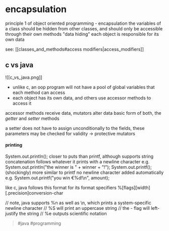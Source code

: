 # encapsulation

principle 1 of object oriented programming - encapsulation
the variables of a class should be hidden from other classes, and should only be accessible through their own methods
"data hiding"
each object is responsible for its own data

see: [[classes_and_methods#access modifiers|access_modifiers]]

## c vs java
![[c_vs_java.png]]
- unlike c, an oop program will not have a pool of global variables that each method can access
- each object has its own data, and others use accessor methods to access it

accessor methods receive data, mutators alter data
basic form of both, the _getter_ and _setter_ methods

a setter does not have to assign unconditionally to the fields, these parameters may be checked for validity
-> protective mutators

#### printing
System.out.println();
closer to puts than printf, although supports string concatenation
follows whatever it prints with a newline character
e.g.
System.out.println("the winner is " + winner + "!");
System.out.printf();
(shockingly) more similar to printf
no newline character added automatically
e.g.
System.out.printf("you win €%d!\\n", amount);

like c, java follows this format for its format specifiers
%\[flags\]\[width\]\[.precision\]conversion-char

// note, java supports %n as well as \\n, which prints a system-specific newline character
// %S will print an uppercase string
// the - flag will left-justify the string
// %e outputs scientific notation

> #java #programming